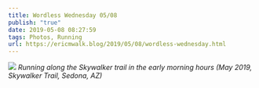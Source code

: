 ```yaml
---
title: Wordless Wednesday 05/08
publish: "true"
date: 2019-05-08 08:27:59
tags: Photos, Running
url: https://ericmwalk.blog/2019/05/08/wordless-wednesday.html
---
```


![](https://ericmwalk.blog/uploads/2021/10e3df4137.jpg)
*Running along the Skywalker trail in the early morning hours (May 2019, Skywalker Trail, Sedona, AZ)*